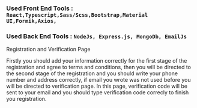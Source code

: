 ### Used Front End Tools : `React,Typescript,Sass/Scss,Bootstrap,Material UI,Formik,Axios,`
### Used Back End Tools : `NodeJs, Express.js, MongoDb, EmailJs` 

Registration and Verification Page

Firstly you should add your information correctly for the first stage of the registration and agree to terms and conditions, then you will be directed to the second stage of the registration and you should write your phone number and address correctly, if email you wrote was not used before you will be directed to verification page. In this page, verification code will be sent to your email and you should type verification code correcly to finish you registration.

